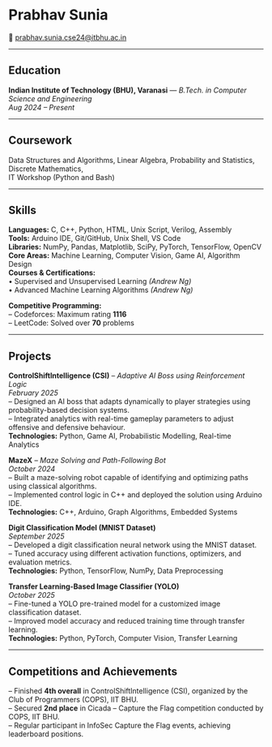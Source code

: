 # Prabhav Sunia  
📧 prabhav.sunia.cse24@itbhu.ac.in  

---

## Education  

**Indian Institute of Technology (BHU), Varanasi** — *B.Tech. in Computer Science and Engineering*  
*Aug 2024 – Present*

---

## Coursework  

Data Structures and Algorithms, Linear Algebra, Probability and Statistics, Discrete Mathematics,  
IT Workshop (Python and Bash)

---

## Skills  

**Languages:** C, C++, Python, HTML, Unix Script, Verilog, Assembly  
**Tools:** Arduino IDE, Git/GitHub, Unix Shell, VS Code  
**Libraries:** NumPy, Pandas, Matplotlib, SciPy, PyTorch, TensorFlow, OpenCV  
**Core Areas:** Machine Learning, Computer Vision, Game AI, Algorithm Design  
**Courses & Certifications:**  
• Supervised and Unsupervised Learning *(Andrew Ng)*  
• Advanced Machine Learning Algorithms *(Andrew Ng)*  

**Competitive Programming:**  
– Codeforces: Maximum rating **1116**  
– LeetCode: Solved over **70** problems  

---

## Projects  

**ControlShiftIntelligence (CSI)** – *Adaptive AI Boss using Reinforcement Logic*  
*February 2025*  
– Designed an AI boss that adapts dynamically to player strategies using probability-based decision systems.  
– Integrated analytics with real-time gameplay parameters to adjust offensive and defensive behaviour.  
**Technologies:** Python, Game AI, Probabilistic Modelling, Real-time Analytics  

**MazeX** – *Maze Solving and Path-Following Bot*  
*October 2024*  
– Built a maze-solving robot capable of identifying and optimizing paths using classical algorithms.  
– Implemented control logic in C++ and deployed the solution using Arduino IDE.  
**Technologies:** C++, Arduino, Graph Algorithms, Embedded Systems  

**Digit Classification Model (MNIST Dataset)**  
*September 2025*  
– Developed a digit classification neural network using the MNIST dataset.  
– Tuned accuracy using different activation functions, optimizers, and evaluation metrics.  
**Technologies:** Python, TensorFlow, NumPy, Data Preprocessing  

**Transfer Learning-Based Image Classifier (YOLO)**  
*October 2025*  
– Fine-tuned a YOLO pre-trained model for a customized image classification dataset.  
– Improved model accuracy and reduced training time through transfer learning.  
**Technologies:** Python, PyTorch, Computer Vision, Transfer Learning  

---

## Competitions and Achievements  

– Finished **4th overall** in ControlShiftIntelligence (CSI), organized by the Club of Programmers (COPS), IIT BHU.  
– Secured **2nd place** in Cicada – Capture the Flag competition conducted by COPS, IIT BHU.  
– Regular participant in InfoSec Capture the Flag events, achieving leaderboard positions.
